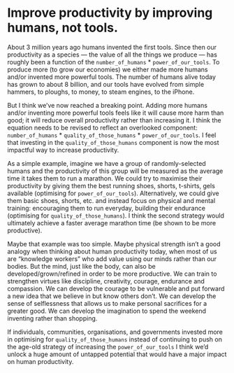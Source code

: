 # Improve productivity by improving humans, not tools.

About 3 million years ago humans invented the first tools. Since then our productivity as a species — the value of all the things we produce — has roughly been a function of the `number_of_humans` * `power_of_our_tools`. To produce more (to grow our economies) we either made more humans and/or invented more powerful tools. The number of humans alive today has grown to about 8 billion, and our tools have evolved from simple hammers, to ploughs, to money, to steam engines, to the iPhone.

But I think we’ve now reached a breaking point. Adding more humans and/or inventing more powerful tools feels like it will cause more harm than good; it will reduce overall productivity rather than increasing it. I think the equation needs to be revised to reflect an overlooked component: `number_of_humans` * `quality_of_those_humans` * `power_of_our_tools`. I feel that investing in the `quality_of_those_humans` component is now the most impactful way to increase productivity.

As a simple example, imagine we have a group of randomly-selected humans and the productivity of this group will be measured as the average time it takes them to run a marathon. We could try to maximise their productivity by giving them the best running shoes, shorts, t-shirts, gels available (optimising for `power_of_our_tools`). Alternatively, we could give them basic shoes, shorts, etc. and instead focus on physical and mental training: encouraging them to run everyday, building their endurance (optimising for `quality_of_those_humans`). I think the second strategy would ultimately achieve a faster average marathon time (be shown to be more productive).

Maybe that example was too simple. Maybe physical strength isn’t a good analogy when thinking about human productivity today, when most of us are “knowledge workers” who add value using our minds rather than our bodies. But the mind, just like the body, can also be developed/grown/refined in order to be more productive. We can train to strengthen virtues like discipline, creativity, courage, endurance and compassion. We can develop the courage to be vulnerable and put forward a new idea that we believe in but know others don’t. We can develop the sense of selflessness that allows us to make personal sacrifices for a greater good. We can develop the imagination to spend the weekend inventing rather than shopping.

If individuals, communities, organisations, and governments invested more in optimising for `quality_of_those_humans` instead of continuing to push on the age-old strategy of increasing the `power_of_our_tools` I think we’d unlock a huge amount of untapped potential that would have a major impact on human productivity. 